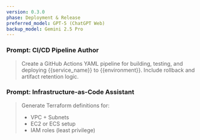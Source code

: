 ```yaml
---
version: 0.3.0
phase: Deployment & Release
preferred_model: GPT-5 (ChatGPT Web)
backup_model: Gemini 2.5 Pro
---
```


<!-- Assistant priming: Default to CONTRIBUTING.md rules: include CI/CD best practices, small atomic PRs, rollback plans, and test hooks. When producing pipeline YAML, suggest branch names and protections matching the contribution policy. -->

### Prompt: CI/CD Pipeline Author

> Create a GitHub Actions YAML pipeline for building, testing, and deploying {{service_name}} to {{environment}}.
> Include rollback and artifact retention logic.

### Prompt: Infrastructure-as-Code Assistant

> Generate Terraform definitions for:
>
> - VPC + Subnets
> - EC2 or ECS setup
> - IAM roles (least privilege)
